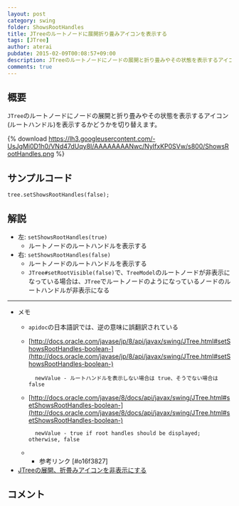 ```yaml
---
layout: post
category: swing
folder: ShowsRootHandles
title: JTreeのルートノードに展開折り畳みアイコンを表示する
tags: [JTree]
author: aterai
pubdate: 2015-02-09T00:08:57+09:00
description: JTreeのルートノードにノードの展開と折り畳みやその状態を表示するアイコン(ルートハンドル)を表示するかどうかを切り替えます。
comments: true
---
```

## 概要
`JTree`のルートノードにノードの展開と折り畳みやその状態を表示するアイコン(ルートハンドル)を表示するかどうかを切り替えます。

{% download https://lh3.googleusercontent.com/-UsJgMi0D1h0/VNd47dUqy8I/AAAAAAAANwc/NyIfxKP0SVw/s800/ShowsRootHandles.png %}

## サンプルコード
<pre class="prettyprint"><code>tree.setShowsRootHandles(false);
</code></pre>

## 解説
- 左: `setShowsRootHandles(true)`
    - ルートノードのルートハンドルを表示する
- 右: `setShowsRootHandles(false)`
    - ルートノードのルートハンドルを表示する
    - `JTree#setRootVisible(false)`で、`TreeModel`のルートノードが非表示になっている場合は、`JTree`でルートノードのようになっているノードのルートハンドルが非表示になる

<!-- dummy comment line for breaking list -->

- - - -
- メモ
    - `apidoc`の日本語訳では、逆の意味に誤翻訳されている
    - [http://docs.oracle.com/javase/jp/8/api/javax/swing/JTree.html#setShowsRootHandles-boolean-](http://docs.oracle.com/javase/jp/8/api/javax/swing/JTree.html#setShowsRootHandles-boolean-)
    
    		newValue - ルートハンドルを表示しない場合は true、そうでない場合はfalse
    - [http://docs.oracle.com/javase/8/docs/api/javax/swing/JTree.html#setShowsRootHandles-boolean-](http://docs.oracle.com/javase/8/docs/api/javax/swing/JTree.html#setShowsRootHandles-boolean-)
    
    		newValue - true if root handles should be displayed; otherwise, false
    - * 参考リンク [#o16f3827]
- [JTreeの展開、折畳みアイコンを非表示にする](http://ateraimemo.com/Swing/TreeExpandedIcon.html)

<!-- dummy comment line for breaking list -->

## コメント
